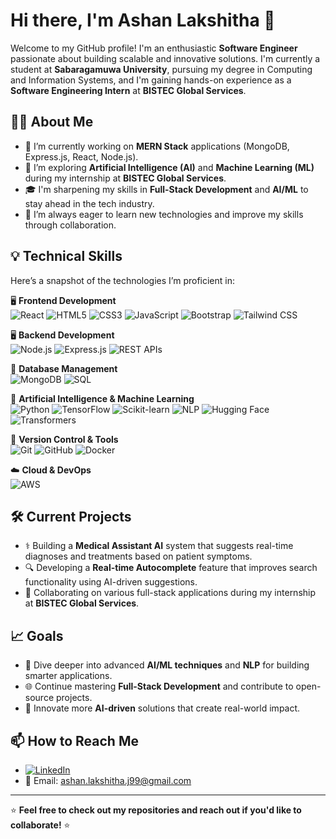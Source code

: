 # Hi there, I'm Ashan Lakshitha 👋

Welcome to my GitHub profile! I'm an enthusiastic **Software Engineer** passionate about building scalable and innovative solutions. I'm currently a student at **Sabaragamuwa University**, pursuing my degree in Computing and Information Systems, and I'm gaining hands-on experience as a **Software Engineering Intern** at **BISTEC Global Services**.

## 👨‍💻 About Me
- 🔭 I’m currently working on **MERN Stack** applications (MongoDB, Express.js, React, Node.js).
- 🤖 I’m exploring **Artificial Intelligence (AI)** and **Machine Learning (ML)** during my internship at **BISTEC Global Services**.
- 🎓 I'm sharpening my skills in **Full-Stack Development** and **AI/ML** to stay ahead in the tech industry.
- 🌱 I’m always eager to learn new technologies and improve my skills through collaboration.

## 💡 Technical Skills
Here’s a snapshot of the technologies I’m proficient in:

🖥️ **Frontend Development**  
![React](https://img.shields.io/badge/-React-61DAFB?logo=react&logoColor=white&style=flat) 
![HTML5](https://img.shields.io/badge/-HTML5-E34F26?logo=html5&logoColor=white&style=flat) 
![CSS3](https://img.shields.io/badge/-CSS3-1572B6?logo=css3&logoColor=white&style=flat) 
![JavaScript](https://img.shields.io/badge/-JavaScript-F7DF1E?logo=javascript&logoColor=black&style=flat)
![Bootstrap](https://img.shields.io/badge/-Bootstrap-563D7C?logo=bootstrap&logoColor=white&style=flat) 
![Tailwind CSS](https://img.shields.io/badge/-Tailwind%20CSS-38B2AC?logo=tailwind-css&logoColor=white&style=flat)

🖥️ **Backend Development**  
![Node.js](https://img.shields.io/badge/-Node.js-339933?logo=node.js&logoColor=white&style=flat) 
![Express.js](https://img.shields.io/badge/-Express.js-000000?logo=express&logoColor=white&style=flat)
![REST APIs](https://img.shields.io/badge/-REST-007ACC?style=flat)

💾 **Database Management**  
![MongoDB](https://img.shields.io/badge/-MongoDB-47A248?logo=mongodb&logoColor=white&style=flat) 
![SQL](https://img.shields.io/badge/-SQL-4479A1?logo=sql&logoColor=white&style=flat)

🤖 **Artificial Intelligence & Machine Learning**  
![Python](https://img.shields.io/badge/-Python-3776AB?logo=python&logoColor=white&style=flat) 
![TensorFlow](https://img.shields.io/badge/-TensorFlow-FF6F00?logo=tensorflow&logoColor=white&style=flat) 
![Scikit-learn](https://img.shields.io/badge/-Scikit%20Learn-F7931E?logo=scikit-learn&logoColor=white&style=flat) 
![NLP](https://img.shields.io/badge/-NLP-FF6F00?logo=numpy&logoColor=white&style=flat)
![Hugging Face](https://img.shields.io/badge/-Hugging%20Face-FFD700?logo=hugging-face&logoColor=black&style=flat)
![Transformers](https://img.shields.io/badge/-Transformers-FF6F00?logo=tensorflow&logoColor=white&style=flat)


🔧 **Version Control & Tools**  
![Git](https://img.shields.io/badge/-Git-F05032?logo=git&logoColor=white&style=flat) 
![GitHub](https://img.shields.io/badge/-GitHub-181717?logo=github&logoColor=white&style=flat) 
![Docker](https://img.shields.io/badge/-Docker-2496ED?logo=docker&logoColor=white&style=flat)

☁️ **Cloud & DevOps**  
![AWS](https://img.shields.io/badge/-AWS-232F3E?logo=amazon-aws&logoColor=white&style=flat)

## 🛠️ Current Projects
- ⚕️ Building a **Medical Assistant AI** system that suggests real-time diagnoses and treatments based on patient symptoms.
- 🔍 Developing a **Real-time Autocomplete** feature that improves search functionality using AI-driven suggestions.
- 🤝 Collaborating on various full-stack applications during my internship at **BISTEC Global Services**.

## 📈 Goals
- 🚀 Dive deeper into advanced **AI/ML techniques** and **NLP** for building smarter applications.
- 🌐 Continue mastering **Full-Stack Development** and contribute to open-source projects.
- 🧠 Innovate more **AI-driven** solutions that create real-world impact.

## 📫 How to Reach Me
- [![LinkedIn](https://img.shields.io/badge/-LinkedIn-0077B5?logo=linkedin&logoColor=white&style=flat)](https://www.linkedin.com/in/ashan-lakshitha-768633244/)
- 📧 Email: ashan.lakshitha.j99@gmail.com

---

⭐ **Feel free to check out my repositories and reach out if you'd like to collaborate!** ⭐

